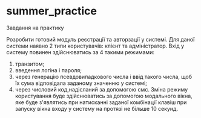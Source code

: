 # summer_practice
Завдання на практику

Розробити готовий модуль реєстрації та авторзації у системі.
Для даної системи наявно 2 типи користувачів: клієнт та адміністратор.
Вхід у систему повинен здійснюватись за 4 такими режимами:
  1) транзитом;
  2) введення логіна і пароля;
  3) через генерацію псевдовипадкового числа і ввід такого числа, щоб їх сума відповідала заданому значенню у системі;
  4) через  числовий код,надісланий за допомогою смс.
Зміна режиму користування буде здійснюватись за допомогою модального вікна, яке буде з'являтись при натисканні заданої комбінації клавіш при запуску вікна входу у систему на протязі не більше 10 секунд.
  
